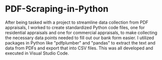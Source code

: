 # PDF-Scraping-in-Python
After being tasked with a project to streamline data collection from PDF appraisals, I worked to create standardized Python code files, one for residential appraisals and one for commercial appraisals, to make collecting the necessary data points needed to fill out our bank form easier. I utilized packages in Python like "pdfplumber" and "pandas" to extract the text and data from PDFs and export that into CSV files. This was all developed and executed in Visual Studio Code.
